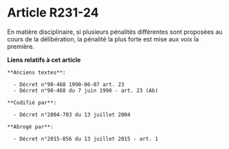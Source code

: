 # Article R231-24

En matière disciplinaire, si plusieurs pénalités différentes sont proposées au cours de la délibération, la pénalité la plus
forte est mise aux voix la première.

**Liens relatifs à cet article**

	**Anciens textes**:

	  - Décret n°90-468 1990-06-07 art. 23
	  - Décret n°90-468 du 7 juin 1990 - art. 23 (Ab)

	**Codifié par**:

	  - Décret n°2004-703 du 13 juillet 2004

	**Abrogé par**:

	  - Décret n°2015-856 du 13 juillet 2015 - art. 1
